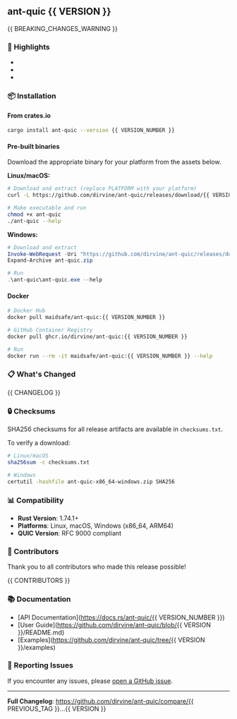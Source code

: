 <!-- 
This is a template for GitHub releases. 
It will be automatically populated by the release workflow.
-->

## ant-quic {{ VERSION }}

{{ BREAKING_CHANGES_WARNING }}

### 🎉 Highlights

<!-- Add 2-3 key highlights of this release -->
- 
- 
- 

### 📦 Installation

#### From crates.io
```bash
cargo install ant-quic --version {{ VERSION_NUMBER }}
```

#### Pre-built binaries
Download the appropriate binary for your platform from the assets below.

**Linux/macOS:**
```bash
# Download and extract (replace PLATFORM with your platform)
curl -L https://github.com/dirvine/ant-quic/releases/download/{{ VERSION }}/ant-quic-PLATFORM.tar.gz | tar xz

# Make executable and run
chmod +x ant-quic
./ant-quic --help
```

**Windows:**
```powershell
# Download and extract
Invoke-WebRequest -Uri "https://github.com/dirvine/ant-quic/releases/download/{{ VERSION }}/ant-quic-x86_64-windows.zip" -OutFile "ant-quic.zip"
Expand-Archive ant-quic.zip

# Run
.\ant-quic\ant-quic.exe --help
```

#### Docker
```bash
# Docker Hub
docker pull maidsafe/ant-quic:{{ VERSION_NUMBER }}

# GitHub Container Registry
docker pull ghcr.io/dirvine/ant-quic:{{ VERSION_NUMBER }}

# Run
docker run --rm -it maidsafe/ant-quic:{{ VERSION_NUMBER }} --help
```

### 📋 What's Changed

{{ CHANGELOG }}

### 🔒 Checksums

SHA256 checksums for all release artifacts are available in `checksums.txt`.

To verify a download:
```bash
# Linux/macOS
sha256sum -c checksums.txt

# Windows
certutil -hashfile ant-quic-x86_64-windows.zip SHA256
```

### 📊 Compatibility

- **Rust Version**: 1.74.1+
- **Platforms**: Linux, macOS, Windows (x86_64, ARM64)
- **QUIC Version**: RFC 9000 compliant

### 🙏 Contributors

Thank you to all contributors who made this release possible!

{{ CONTRIBUTORS }}

### 📚 Documentation

- [API Documentation](https://docs.rs/ant-quic/{{ VERSION_NUMBER }})
- [User Guide](https://github.com/dirvine/ant-quic/blob/{{ VERSION }}/README.md)
- [Examples](https://github.com/dirvine/ant-quic/tree/{{ VERSION }}/examples)

### 🐛 Reporting Issues

If you encounter any issues, please [open a GitHub issue](https://github.com/dirvine/ant-quic/issues/new).

---

**Full Changelog**: https://github.com/dirvine/ant-quic/compare/{{ PREVIOUS_TAG }}...{{ VERSION }}